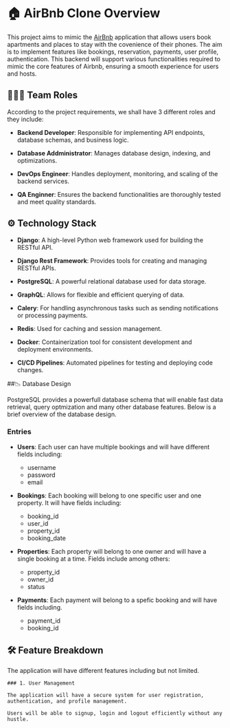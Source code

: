 # 🏠 AirBnb Clone Overview

This project aims to mimic the [AirBnb](https://www.airbnb.com/) application that allows users book apartments and places to stay with the covenience of their phones. The aim is to implement features like bookings, reservation, payments, user profile, authentication. This backend will support various functionalities required to mimic the core features of Airbnb, ensuring a smooth experience for users and hosts.

## 👨🏼‍💻 Team Roles

According to the project requirements, we shall have 3 different roles and they include:

- **Backend Developer**: Responsible for implementing API endpoints, database schemas, and business logic.

- **Database Addministrator**: Manages database design, indexing, and optimizations.

- **DevOps Engineer**: Handles deployment, monitoring, and scaling of the backend services.

- **QA Enginner**: Ensures the backend functionalities are thoroughly tested and meet quality standards.

## ⚙️ Technology Stack

- **Django**: A high-level Python web framework used for building the RESTful API.

- **Django Rest Framework**: Provides tools for creating and managing RESTful APIs.

- **PostgreSQL**: A powerful relational database used for data storage.

- **GraphQL**: Allows for flexible and efficient querying of data.

- **Calery**: For handling asynchronous tasks such as sending notifications or processing payments.

- **Redis**: Used for caching and session management.

- **Docker**: Containerization tool for consistent development and deployment environments.

- **CI/CD Pipelines**: Automated pipelines for testing and deploying code changes.

##📉 Database Design

PostgreSQL provides a powerfull database schema that will enable fast data retrieval, query optmization and many other database features. Below is a brief overview of the database design.

### Entries

- **Users**: Each user can have multiple bookings and will have different fields including:

  - username
  - password
  - email

- **Bookings**: Each booking will belong to one specific user and one property. It will have fields including:

  - booking_id
  - user_id
  - property_id
  - booking_date

- **Properties**: Each property will belong to one owner and will have a single booking at a time. Fields include among others:

  - property_id
  - owner_id
  - status

- **Payments**: Each payment will belong to a spefic booking and will have fields including.
  - payment_id
  - booking_id

## 🛠️ Feature Breakdown

The application will have different features including but not limited.

    ### 1. User Management

    The application will have a secure system for user registration, authentication, and profile management.

    Users will be able to signup, login and logout efficiently without any hustle.
